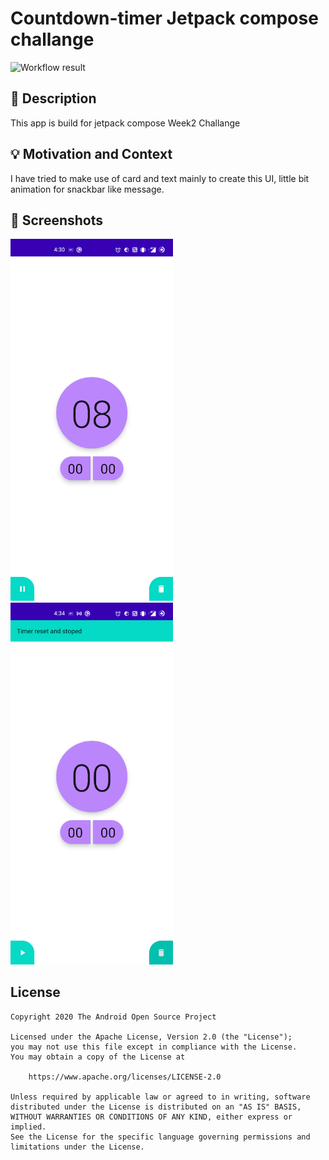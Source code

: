 # Countdown-timer Jetpack compose challange

<!--- Replace <OWNER> with your Github Username and <REPOSITORY> with the name of your repository. -->
<!--- You can find both of these in the url bar when you open your repository in github. -->
![Workflow result](https://github.com/<lalitjadav007>/<Countdown-timer---Jetpack-compose-challange>/workflows/Check/badge.svg)


## :scroll: Description
<!--- Describe your app in one or two sentences -->
This app is build for jetpack compose Week2 Challange


## :bulb: Motivation and Context
<!--- Optionally point readers to interesting parts of your submission. -->
<!--- What are you especially proud of? -->
I have tried to make use of card and text mainly to create this UI, little bit animation for snackbar like message.


## :camera_flash: Screenshots
<!-- You can add more screenshots here if you like -->
<img src="/results/screenshot_1.png" width="260">&emsp;<img src="/results/screenshot_2.png" width="260">

## License
```
Copyright 2020 The Android Open Source Project

Licensed under the Apache License, Version 2.0 (the "License");
you may not use this file except in compliance with the License.
You may obtain a copy of the License at

    https://www.apache.org/licenses/LICENSE-2.0

Unless required by applicable law or agreed to in writing, software
distributed under the License is distributed on an "AS IS" BASIS,
WITHOUT WARRANTIES OR CONDITIONS OF ANY KIND, either express or implied.
See the License for the specific language governing permissions and
limitations under the License.
```
